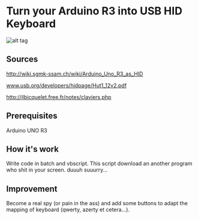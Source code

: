 Turn your Arduino R3 into USB HID Keyboard
======

![alt tag](https://raw.githubusercontent.com/z4p4n/Arduino-R3-USB-HID-Keyboard/master/img/demo.gif)

Sources
------

http://wiki.sgmk-ssam.ch/wiki/Arduino_Uno_R3_as_HID

www.usb.org/developers/hidpage/Hut1_12v2.pdf

http://jlbicquelet.free.fr/notes/claviers.php

Prerequisites
------

Arduino UNO R3

How it's work
------

Write code in batch and vbscript. This script download an another program who shit in your screen. duuuh suuurry...

Improvement
------

Become a real spy (or pain in the ass) and add some buttons to adapt the mapping of keyboard (qwerty, azerty et cetera...).


